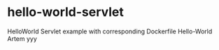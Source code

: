 # hello-world-servlet
HelloWorld Servlet example with corresponding Dockerfile
Hello-World Artem yyy
